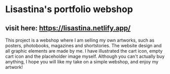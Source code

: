 # Lisastina's portfolio webshop

## visit here: https://lisastina.netlify.app/

This project is a webshop where I am selling my own artworks, such as posters, photobooks, magazines and shortstories. 
The website design and all graphic elements are made by me. I have illustrated the cart icon, empty cart icon and the placeholder image myself.
Although you can't actually buy anything, I hope you will like my take on a simple webshop, and enjoy my artwork!
